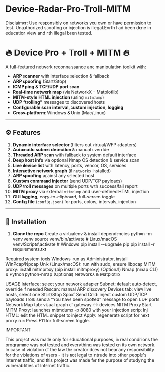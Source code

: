 # Device-Radar-Pro-Troll-MITM
Disclaimer: Use responsibly on networks you own or have permission to test. Unauthorized spoofing or injection is illegal.Evrth had been done in education view and nth iilegal been tested.

# 🔥 Device Pro + Troll + MITM 🔥

A full-featured network reconnaissance and manipulation toolkit with:
- **ARP scanner** with interface selection & fallback  
- **ARP spoofing** (Start/Stop)  
- **ICMP ping & TCP/UDP port scan**  
- **Real-time network map** (via NetworkX + Matplotlib)  
- **MITM-style HTML injection** (using `mitmdump`)  
- **UDP “trolling”** messages to discovered hosts  
- **Configurable scan interval, custom injection, logging**  
- **Cross-platform**: Windows & Unix (Mac/Linux)

---

## ⚙️ Features

1. **Dynamic interface selector** (filters out virtual/WFP adapters)  
2. **Automatic subnet detection** & manual override  
3. **Threaded ARP scan** with fallback to system default interface  
4. **Deep host info** via optional Nmap OS detection & service scan  
5. **Live device list** with latency, ports, vendor, OS, services  
6. **Interactive network graph** (if `networkx` installed)  
7. **ARP spoofing** against any selected host  
8. **Custom command injector** (send UDP/TCP payloads)  
9. **UDP troll messages** on multiple ports with success/fail report  
10. **MITM proxy** via external `mitmdump` and user-defined HTML injection  
11. **GUI logging**, copy-to-clipboard, full-screen toggle  
12. **Config file** (`config.json`) for ports, colors, intervals, injection

---

## 🚀 Installation

1. **Clone the repo**
Create a virtualenv & install dependencies
python -m venv venv
source venv/bin/activate       # Linux/macOS
venv\Scripts\activate          # Windows
pip install --upgrade pip
pip install -r requirements.txt

Required system tools
Windows: run as Administrator, install WinPcap/Npcap
Unix (Linux/macOS): run with sudo, ensure libpcap
MITM proxy: install mitmproxy (pip install mitmproxy)
(Optional) Nmap (nmap CLI) & Python python-nmap
(Optional) NetworkX & Matplotlib



USAGE 
Interface: select your network adapter
Subnet: default auto-detect, override if needed
Rescan: manual ARP discovery
Devices tab: view live hosts, select one
Start/Stop Spoof
Send Cmd: inject custom UDP/TCP payloads
Troll: send a “You have been spotted” message to open UDP ports
Network Map tab: visual graph of gateway ↔ devices
MITM Proxy
Start MITM Proxy: launches mitmdump -p 8080 with your injection script
Inj HTML: edit the HTML snippet to inject
Apply: regenerate script for next proxy run
Press F11 for full-screen toggle.

IMPORTANT 

This project was made only for educational purposes, in real conditions the programme was not tested and everything was tested on its own network. In case of violation of the law the creator does not bear any responsibility for the violations of users - it is not legal to intrude into other people's Internet traffic, and this project was made for the purpose of studying the vulnerabilities of Internet traffic.
